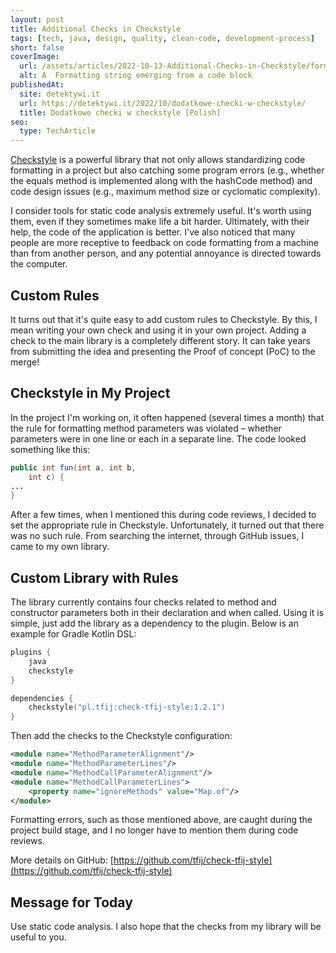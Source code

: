 ```yaml
---
layout: post
title: Additional Checks in Checkstyle
tags: [tech, java, design, quality, clean-code, development-process]
short: false
coverImage:
  url: /assets/articles/2022-10-13-Additional-Checks-in-Checkstyle/formatting.webp
  alt: A  Formatting string emerging from a code block
publishedAt:
  site: detektywi.it
  url: https://detektywi.it/2022/10/dodatkowe-checki-w-checkstyle/
  title: Dodatkowe checki w checkstyle [Polish]
seo:
  type: TechArticle
---
```


[Checkstyle](https://checkstyle.sourceforge.io/) is a powerful library that not only allows standardizing code formatting in a project but also catching some program errors
(e.g., whether the equals method is implemented along with the hashCode method) and code design issues (e.g., maximum method size or cyclomatic complexity).

I consider tools for static code analysis extremely useful.
It's worth using them, even if they sometimes make life a bit harder.
Ultimately, with their help, the code of the application is better.
I've also noticed that many people are more receptive to feedback on code formatting from a machine than from another person, and any potential annoyance is directed towards the computer.

## Custom Rules

It turns out that it's quite easy to add custom rules to Checkstyle.
By this, I mean writing your own check and using it in your own project.
Adding a check to the main library is a completely different story.
It can take years from submitting the idea and presenting the Proof of concept (PoC) to the merge!

## Checkstyle in My Project

In the project I'm working on, it often happened (several times a month) that the rule for formatting method parameters was violated – whether parameters were in one line or each in a separate line.
The code looked something like this:

```java
public int fun(int a, int b,
    int c) {
...    
}
```

After a few times, when I mentioned this during code reviews, I decided to set the appropriate rule in Checkstyle.
Unfortunately, it turned out that there was no such rule.
From searching the internet, through GitHub issues, I came to my own library.

## Custom Library with Rules

The library currently contains four checks related to method and constructor parameters both in their declaration and when called.
Using it is simple, just add the library as a dependency to the plugin.
Below is an example for Gradle Kotlin DSL:

```kotlin
plugins {
    java
    checkstyle
}

dependencies {
    checkstyle("pl.tfij:check-tfij-style:1.2.1")
}
```

Then add the checks to the Checkstyle configuration:

```xml
<module name="MethodParameterAlignment"/>
<module name="MethodParameterLines"/>
<module name="MethodCallParameterAlignment"/>
<module name="MethodCallParameterLines">
    <property name="ignoreMethods" value="Map.of"/>
</module>
```

Formatting errors, such as those mentioned above, are caught during the project build stage, and I no longer have to mention them during code reviews.

More details on GitHub: [https://github.com/tfij/check-tfij-style](https://github.com/tfij/check-tfij-style)

## Message for Today

Use static code analysis.
I also hope that the checks from my library will be useful to you.

